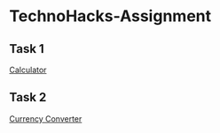 # TechnoHacks-Assignment

## Task 1
[Calculator](./Calculator/index.html)

## Task 2
[Currency Converter](./Currency%20Converter/index.html)